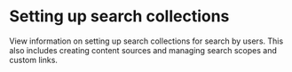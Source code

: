 # Setting up search collections

View information on setting up search collections for search by users. This also includes creating content sources and managing search scopes and custom links.

<!---
-   **[Creating and configuring search collections](../admin-system/srrcreatconfig.md)**  
Get an overview of how you manage search collections and their content sources.
-   **[Setting up a JCR search collection](../admin-system/srtcfg_jcr_colls.md)**  
A JCR search collection is a special purpose search collection that is used by HCL Portal applications. It is not designed to be used alongside user-defined search collections. A JCR search collection requires a special setup. This setup includes the creation of a new content source for the search collection. Under normal circumstances, you do not need to re-create the JCR search collection. However, in rare cases you might need to re-create it, for example if you deleted the default JCR search collection.
-   **[Managing the content sources of a search collection](../admin-system/srtmngcontsrc.md)**  
You can create, view, and update content sources to customize your search collections.
-   **[Exporting and importing search collections](../admin-system/srtexpimp.md)**  --->



